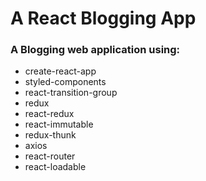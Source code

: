 # A React Blogging App

### A Blogging web application using:

* create-react-app
* styled-components
* react-transition-group
* redux
* react-redux
* react-immutable
* redux-thunk
* axios
* react-router
* react-loadable

